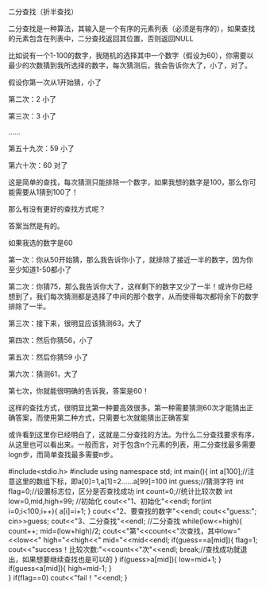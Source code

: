 二分查找（折半查找）

二分查找是一种算法，其输入是一个有序的元素列表（必须是有序的），如果查找的元素包含在列表中，二分查找返回其位置，否则返回NULL

比如说有一个1-100的数字，我随机的选择其中一个数字（假设为60），你需要以最少的次数猜到我所选择的数字，每次猜测后，我会告诉你大了，小了，对了。

假设你第一次从1开始猜，小了

第二次：2  小了

第三次：3  小了

……

第五十九次：59 小了

第六十次：60 对了

这是简单的查找，每次猜测只能排除一个数字，如果我想的数字是100，那么你可能需要从1猜到100了！

那么有没有更好的查找方式呢？

答案当然是有的。

如果我选的数字是60

第一次：你从50开始猜，那么我告诉你小了，就排除了接近一半的数字，因为你至少知道1-50都小了

第二次：你猜75，那么我告诉你大了，这样剩下的数字又少了一半！或许你已经想到了，我们每次猜测都是选择了中间的那个数字，从而使得每次都将余下的数字排除了一半。

第三次：接下来，很明显应该猜测63，大了

第四次：然后你猜56，小了

第五次：然后你猜59 小了

第六次：猜测61，大了

第七次，你就能很明确的告诉我，答案是60！

这样的查找方式，很明显比第一种要高效很多。第一种需要猜测60次才能猜出正确答案，而使用第二种方式，只需要七次就能猜出正确答案

或许看到这里你已经明白了，这就是二分查找的方法。为什么二分查找要求有序，从这里也可以看出来。一般而言，对于包含n个元素的列表，用二分查找最多需要logn步，而简单查找最多需要n步。

#include<stdio.h>
#include<iostream>
using namespace std;
int main(){ 
  int a[100];//注意这里的数组下标，即a[0]=1,a[1]=2……a[99]=100
  int guess;//猜测字符
  int flag=0;//设置标志位，区分是否查找成功
  int count=0;//统计比较次数
  int low=0,mid,high=99; 
  //初始化
  cout<<"1、初始化"<<endl;
  for(int i=0;i<100;i++){
      a[i]=i+1;
  }
  cout<<"2、要查找的数字"<<endl;
  cout<<"guess:";
  cin>>guess;
  cout<<"3、二分查找"<<endl;
  //二分查找
  while(low<=high){
	  count++;
      mid=(low+high)/2;
	 cout<<"第"<<count<<"次查找，其中low="<<low<<"   high="<<high<<"   mid="<<mid<<endl;
	 if(guess==a[mid]){
		 flag=1;
		 cout<<"success！比较次数:"<<count<<"次"<<endl;
		 break;//查找成功就退出，如果想要继续查找也是可以的
	 }
	 if(guess>a[mid]){
		 low=mid+1;
	 }
	 if(guess<a[mid]){
	      high=mid-1;
	 }		
  }
  if(flag==0)
	  cout<<"fail！"<<endl;
}